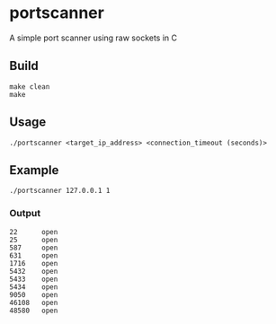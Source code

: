 # portscanner

A simple port scanner using raw sockets in C

## Build

`make clean` <br>
`make`

## Usage

`./portscanner <target_ip_address> <connection_timeout (seconds)> `

## Example

`./portscanner 127.0.0.1 1`

### Output

```
22      open
25      open
587     open
631     open
1716    open
5432    open
5433    open
5434    open
9050    open
46108   open
48580   open
```
